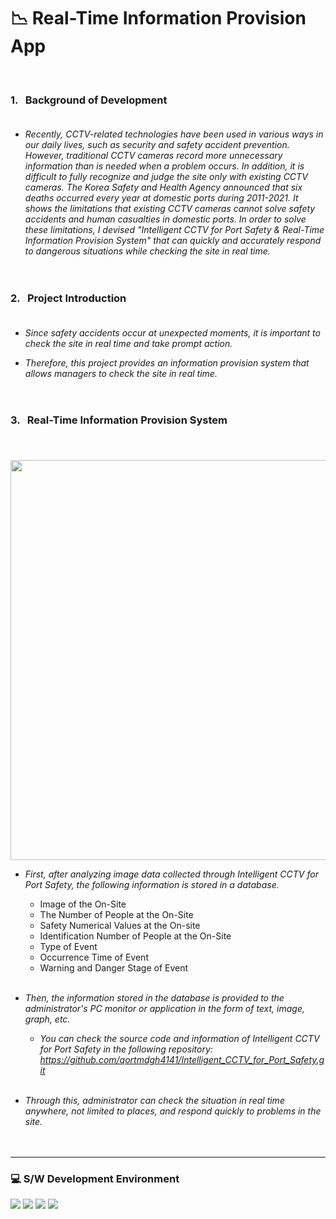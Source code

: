 # 📉  Real-Time Information Provision App  
<br/>
  
### 1. &nbsp; Background of Development <br/><br/>

- _Recently, CCTV-related technologies have been used in various ways in our daily lives, such as security and safety accident prevention. However, traditional CCTV cameras record more unnecessary information than is needed when a problem occurs. In addition, it is difficult to fully recognize and judge the site only with existing CCTV cameras. The Korea Safety and Health Agency announced that six deaths occurred every year at domestic ports during 2011-2021. It shows the limitations that existing CCTV cameras cannot solve safety accidents and human casualties in domestic ports. In order to solve these limitations, I devised "Intelligent CCTV for Port Safety & Real-Time Information Provision System" that can quickly and accurately respond to dangerous situations while checking the site in real time._ <br/><br/><br/>

### 2. &nbsp; Project Introduction <br/><br/>

  - _Since safety accidents occur at unexpected moments, it is important to check the site in real time and take prompt action._ <br/> 
          
  - _Therefore, this project provides an information provision system that allows managers to check the site in real time._ <br/><br/><br/>
 
### 3. &nbsp; Real-Time Information Provision System <br/><br/>

  &nbsp;&nbsp; <img src="https://github.com/qortmdgh4141/Intelligent_CCTV_for_Port_Safety/blob/main/image/real_time_graph.png?raw=true"  width="640"> <br/>
  
  - _First, after analyzing image data collected through Intelligent CCTV for Port Safety, the following information is stored in a database._ <br/> 
    - Image of the On-Site 
    - The Number of People at the On-Site  
    - Safety Numerical Values at the On-site
    - Identification Number of People at the On-Site
    - Type of Event
    - Occurrence Time of Event
    - Warning and Danger Stage of Event <br/><br/>
  
  - _Then, the information stored in the database is provided to the administrator's PC monitor or application in the form of text, image, graph, etc._ <br/>
    - _You can check the source code and information of Intelligent CCTV for Port Safety in the following repository: <br/> https://github.com/qortmdgh4141/Intelligent_CCTV_for_Port_Safety.git_ <br/><br/>
    
  - _Through this, administrator can check the situation in real time anywhere, not limited to places, and respond quickly to problems in the site._ <br/> <br/> <br/>

--------------------------
### 💻 S/W Development Environment

<p>
  <img src="https://img.shields.io/badge/Android Studio-3DDC84?style=flat-square&logo=Android&logoColor=white"/>
  <img src="https://img.shields.io/badge/MySQL-00CCCC?style=flat-square&logo=MySQL&logoColor=white"/>
  <img src="https://img.shields.io/badge/Firebase-blue?style=flat-square&logo=Firebase&logoColor=FFCA28"/>
    <img src="https://img.shields.io/badge/Java-FF0000?style=flat-square&logo=Java&logoColor=white"/> 
</p/>
